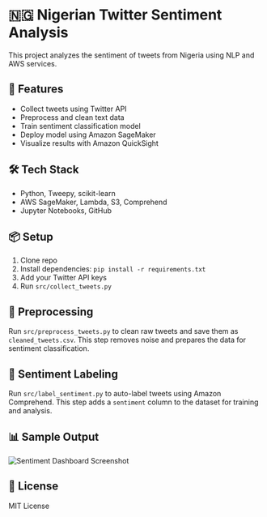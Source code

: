 # 🇳🇬 Nigerian Twitter Sentiment Analysis

This project analyzes the sentiment of tweets from Nigeria using NLP and AWS services.

## 🚀 Features
- Collect tweets using Twitter API
- Preprocess and clean text data
- Train sentiment classification model
- Deploy model using Amazon SageMaker
- Visualize results with Amazon QuickSight

## 🛠️ Tech Stack
- Python, Tweepy, scikit-learn
- AWS SageMaker, Lambda, S3, Comprehend
- Jupyter Notebooks, GitHub

## 📦 Setup
1. Clone repo
2. Install dependencies: `pip install -r requirements.txt`
3. Add your Twitter API keys
4. Run `src/collect_tweets.py`

## 🧹 Preprocessing
Run `src/preprocess_tweets.py` to clean raw tweets and save them as `cleaned_tweets.csv`. This step removes noise and prepares the data for sentiment classification.

## 🧠 Sentiment Labeling
Run `src/label_sentiment.py` to auto-label tweets using Amazon Comprehend. This step adds a `sentiment` column to the dataset for training and analysis.

## 📊 Sample Output
![Sentiment Dashboard Screenshot](link-to-image-if-available)

## 📄 License
MIT License
